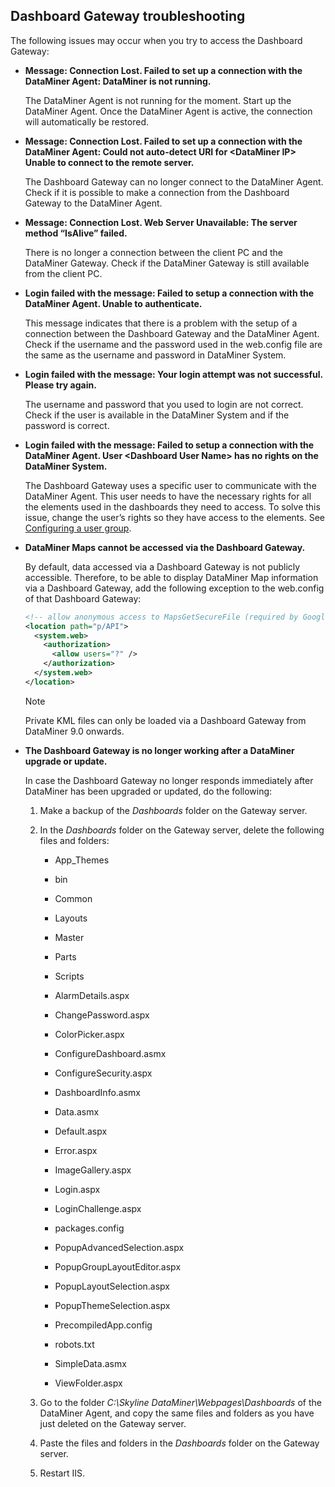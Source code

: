 ## Dashboard Gateway troubleshooting

The following issues may occur when you try to access the Dashboard Gateway:

- **Message: Connection Lost. Failed to set up a connection with the DataMiner Agent: DataMiner is not running.**

    The DataMiner Agent is not running for the moment. Start up the DataMiner Agent. Once the DataMiner Agent is active, the connection will automatically be restored.

- **Message: Connection Lost. Failed to set up a connection with the DataMiner Agent: Could not auto-detect URI for \<DataMiner IP> Unable to connect to the remote server.**

    The Dashboard Gateway can no longer connect to the DataMiner Agent. Check if it is possible to make a connection from the Dashboard Gateway to the DataMiner Agent.

- **Message: Connection Lost. Web Server Unavailable: The server method “IsAlive” failed.**

    There is no longer a connection between the client PC and the DataMiner Gateway. Check if the DataMiner Gateway is still available from the client PC.

- **Login failed with the message: Failed to setup a connection with the DataMiner Agent. Unable to authenticate.**

    This message indicates that there is a problem with the setup of a connection between the Dashboard Gateway and the DataMiner Agent. Check if the username and the password used in the web.config file are the same as the username and password in DataMiner System.

- **Login failed with the message: Your login attempt was not successful. Please try again.**

    The username and password that you used to login are not correct. Check if the user is available in the DataMiner System and if the password is correct.

- **Login failed with the message: Failed to setup a connection with the DataMiner Agent. User \<Dashboard User Name> has no rights on the DataMiner System.**

    The Dashboard Gateway uses a specific user to communicate with the DataMiner Agent. This user needs to have the necessary rights for all the elements used in the dashboards they need to access. To solve this issue, change the user’s rights so they have access to the elements. See [Configuring a user group](../../part_3/security/Configuring_a_user_group.md).

- **DataMiner Maps cannot be accessed via the Dashboard Gateway.**

    By default, data accessed via a Dashboard Gateway is not publicly accessible. Therefore, to be able to display DataMiner Map information via a Dashboard Gateway, add the following exception to the web.config of that Dashboard Gateway:

    ```xml
    <!-- allow anonymous access to MapsGetSecureFile (required by Google Maps) -->
    <location path="p/API">                                                       
      <system.web>                                                                  
        <authorization>                                                               
          <allow users="?" />                                                           
        </authorization>                                                              
      </system.web>                                                                 
    </location>                                                                   
    ```

    > [!NOTE]
    > Private KML files can only be loaded via a Dashboard Gateway from DataMiner 9.0 onwards.

- **The Dashboard Gateway is no longer working after a DataMiner upgrade or update.**

    In case the Dashboard Gateway no longer responds immediately after DataMiner has been upgraded or updated, do the following:

    1. Make a backup of the *Dashboards* folder on the Gateway server.

    2. In the *Dashboards* folder on the Gateway server, delete the following files and folders:

        - App_Themes

        - bin

        - Common

        - Layouts

        - Master

        - Parts

        - Scripts

        - AlarmDetails.aspx

        - ChangePassword.aspx

        - ColorPicker.aspx

        - ConfigureDashboard.asmx

        - ConfigureSecurity.aspx

        - DashboardInfo.asmx

        - Data.asmx

        - Default.aspx

        - Error.aspx

        - ImageGallery.aspx

        - Login.aspx

        - LoginChallenge.aspx

        - packages.config

        - PopupAdvancedSelection.aspx

        - PopupGroupLayoutEditor.aspx

        - PopupLayoutSelection.aspx

        - PopupThemeSelection.aspx

        - PrecompiledApp.config

        - robots.txt

        - SimpleData.asmx

        - ViewFolder.aspx

    3. Go to the folder *C:\\Skyline DataMiner\\Webpages\\Dashboards* of the DataMiner Agent, and copy the same files and folders as you have just deleted on the Gateway server.

    4. Paste the files and folders in the *Dashboards* folder on the Gateway server.

    5. Restart IIS.

 
